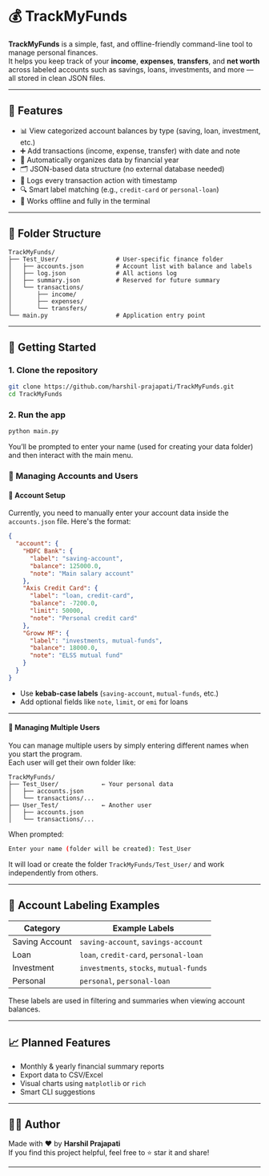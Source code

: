 # 💰 TrackMyFunds

**TrackMyFunds** is a simple, fast, and offline-friendly command-line tool to manage personal finances.  
It helps you keep track of your **income**, **expenses**, **transfers**, and **net worth** across labeled accounts such as savings, loans, investments, and more — all stored in clean JSON files.

---

## 🔧 Features

- 📊 View categorized account balances by type (saving, loan, investment, etc.)
- ➕ Add transactions (income, expense, transfer) with date and note
- 🧠 Automatically organizes data by financial year
- 🗂️ JSON-based data structure (no external database needed)
- 🧾 Logs every transaction action with timestamp
- 🔍 Smart label matching (e.g., `credit-card` or `personal-loan`)
- 🧘 Works offline and fully in the terminal

---

## 📁 Folder Structure

```
TrackMyFunds/
├── Test_User/                # User-specific finance folder
│   ├── accounts.json         # Account list with balance and labels
│   ├── log.json              # All actions log
│   ├── summary.json          # Reserved for future summary
│   └── transactions/
│       ├── income/
│       ├── expenses/
│       └── transfers/
└── main.py                   # Application entry point
```

---

## 🚀 Getting Started

### 1. Clone the repository

```bash
git clone https://github.com/harshil-prajapati/TrackMyFunds.git
cd TrackMyFunds
```

### 2. Run the app

```bash
python main.py
```

You’ll be prompted to enter your name (used for creating your data folder) and then interact with the main menu.

### 📝 Managing Accounts and Users

#### 🔹 Account Setup

Currently, you need to manually enter your account data inside the `accounts.json` file. Here's the format:

```json
{
  "account": {
    "HDFC Bank": {
      "label": "saving-account",
      "balance": 125000.0,
      "note": "Main salary account"
    },
    "Axis Credit Card": {
      "label": "loan, credit-card",
      "balance": -7200.0,
      "limit": 50000,
      "note": "Personal credit card"
    },
    "Groww MF": {
      "label": "investments, mutual-funds",
      "balance": 18000.0,
      "note": "ELSS mutual fund"
    }
  }
}
```

- Use **kebab-case labels** (`saving-account`, `mutual-funds`, etc.)
- Add optional fields like `note`, `limit`, or `emi` for loans

---

#### 🔹 Managing Multiple Users

You can manage multiple users by simply entering different names when you start the program.  
Each user will get their own folder like:

```
TrackMyFunds/
├── Test_User/            ← Your personal data
│   ├── accounts.json
│   └── transactions/...
├── User_Test/            ← Another user
│   ├── accounts.json
│   └── transactions/...
```

When prompted:

```bash
Enter your name (folder will be created): Test_User
```

It will load or create the folder `TrackMyFunds/Test_User/` and work independently from others.

---

## 🧠 Account Labeling Examples

| Category         | Example Labels                                |
|------------------|------------------------------------------------|
| Saving Account   | `saving-account`, `savings-account`            |
| Loan             | `loan`, `credit-card`, `personal-loan`         |
| Investment       | `investments`, `stocks`, `mutual-funds`        |
| Personal         | `personal`, `personal-loan`                    |

These labels are used in filtering and summaries when viewing account balances.

---

## 📈 Planned Features

- Monthly & yearly financial summary reports
- Export data to CSV/Excel
- Visual charts using `matplotlib` or `rich`
- Smart CLI suggestions

---

## 👨‍💻 Author

Made with ❤️ by **Harshil Prajapati**  
If you find this project helpful, feel free to ⭐ star it and share!

---